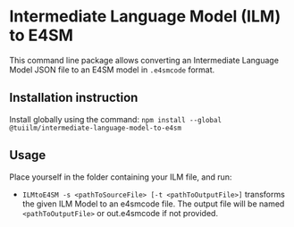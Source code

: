 # Intermediate Language Model (ILM) to E4SM
This command line package allows converting an Intermediate Language Model JSON file to an E4SM model in ```.e4smcode``` format.

## Installation instruction
Install globally using the command:
```npm install --global @tuiilm/intermediate-language-model-to-e4sm```

## Usage
Place yourself in the folder containing your ILM file, and run:
* ```ILMtoE4SM -s <pathToSourceFile> [-t <pathToOutputFile>]``` transforms the given ILM Model to an e4smcode file. The output file will be named ```<pathToOutputFile>``` or out.e4smcode if not provided.